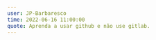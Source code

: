 ```yaml
---
user: JP-Barbaresco
time: 2022-06-16 11:00:00
quote: Aprenda a usar github e não use gitlab.
---
```

